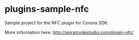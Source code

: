 # plugins-sample-nfc
Sample project for the NFC plugin for Corona SDK.

More information here:
http://spiralcodestudio.com/plugin-nfc/

